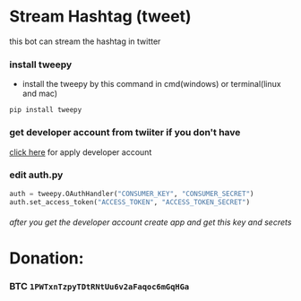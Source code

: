 # Stream Hashtag (tweet)
this bot can stream the hashtag in twitter 
### install tweepy
- install the tweepy by this command in cmd(windows) or terminal(linux and mac)

 ```pip install tweepy```
### get developer account from twiiter if you don't have
[click here](https://developer.twitter.com/) for apply developer account
### edit **auth.py**
```python
auth = tweepy.OAuthHandler("CONSUMER_KEY", "CONSUMER_SECRET")
auth.set_access_token("ACCESS_TOKEN", "ACCESS_TOKEN_SECRET")
```
###### after you get the developer account  create app and get this key and secrets

# Donation:
### BTC ```1PWTxnTzpyTDtRNtUu6v2aFaqoc6mGqHGa```
